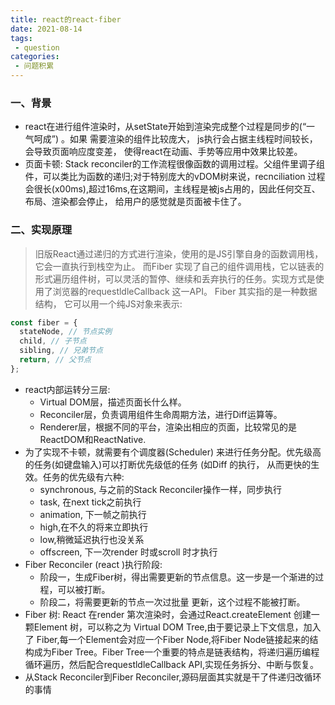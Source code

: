 ```yaml
---
title: react的react-fiber
date: 2021-08-14
tags:
 - question
categories:
 - 问题积累
---
```


### 一、背景

- react在进行组件渲染时，从setState开始到渲染完成整个过程是同步的(“一 气呵成”) 。如果 需要渲染的组件比较庞大， js执行会占据主线程时间较长， 会导致页面响应度变差， 使得react在动画、手势等应用中效果比较差。
- 页面卡顿: Stack reconciler的工作流程很像函数的调用过程。父组件里调子组件，可以类比为函数的递归;对于特别庞大的vDOM树来说，recnciliation 过程会很长(x00ms),超过16ms,在这期间，主线程是被js占用的，因此任何交互、布局、渲染都会停止， 给用户的感觉就是页面被卡住了。

### 二、实现原理

> 旧版React通过递归的方式进行渲染，使用的是JS引擎自身的函数调用栈，它会一直执行到栈空为止。 而Fiber 实现了自己的组件调用栈，它以链表的形式遍历组件树，可以灵活的暂停、继续和丢弃执行的任务。实现方式是使用了浏览器的requestldleCallback 这一API。 Fiber 其实指的是一种数据结构， 它可以用一个纯JS对象来表示:

``` js
const fiber = {
  stateNode, // 节点实例
  child, // 子节点
  sibling, // 兄弟节点
  return, // 父节点
};
```

- react内部运转分三层:
  - Virtual DOM层，描述页面长什么样。
  - Reconciler层，负责调用组件生命周期方法，进行Diff运算等。
  - Renderer层，根据不同的平台，渲染出相应的页面，比较常见的是ReactDOM和ReactNative.
- 为了实现不卡顿，就需要有个调度器(Scheduler) 来进行任务分配。优先级高的任务(如键盘输入)可以打断优先级低的任务 (如Diff 的执行， 从而更快的生效。任务的优先级有六种:
  - synchronous, 与之前的Stack Reconciler操作一样，同步执行
  - task, 在next tick之前执行
  - animation, 下一帧之前执行
  - high,在不久的将来立即执行
  - low,稍微延迟执行也没关系
  - offscreen, 下一次render 时或scroll 时才执行
- Fiber Reconciler (react )执行阶段:
  - 阶段一，生成Fiber树，得出需要更新的节点信息。这一步是一个渐进的过程，可以被打断。
  - 阶段二，将需要更新的节点一次过批量 更新，这个过程不能被打断。
- Fiber 树: React 在render 第次渲染时，会通过React.createElement 创建一颗Element 树，可以称之为 Virtual DOM Tree,由于要记录上下文信息，加入了 Fiber,每一个Element会对应一个Fiber Node,将Fiber Node链接起来的结构成为Fiber Tree。Fiber Tree一个重要的特点是链表结构，将递归遍历编程循环遍历，然后配合requestldleCallback API,实现任务拆分、中断与恢复。
- 从Stack Reconciler到Fiber Reconciler,源码层面其实就是干了件递归改循环的事情